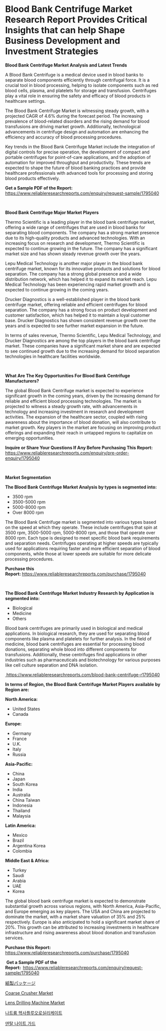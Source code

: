 <p><h1>Blood Bank Centrifuge Market Research Report Provides Critical Insights that can help Shape Business Development and Investment Strategies</h1></p><p><strong>Blood Bank Centrifuge Market Analysis and Latest Trends</strong></p>
<p><p>A Blood Bank Centrifuge is a medical device used in blood banks to separate blood components efficiently through centrifugal force. It is a crucial tool in blood processing, helping to isolate components such as red blood cells, plasma, and platelets for storage and transfusion. Centrifuges play a vital role in ensuring the safety and efficacy of blood products in healthcare settings.</p><p>The Blood Bank Centrifuge Market is witnessing steady growth, with a projected CAGR of 4.6% during the forecast period. The increasing prevalence of blood-related disorders and the rising demand for blood transfusions are driving market growth. Additionally, technological advancements in centrifuge design and automation are enhancing the efficiency and accuracy of blood processing procedures.</p><p>Key trends in the Blood Bank Centrifuge Market include the integration of digital controls for precise operation, the development of compact and portable centrifuges for point-of-care applications, and the adoption of automation for improved throughput and productivity. These trends are expected to shape the future of blood banking practices and provide healthcare professionals with advanced tools for processing and storing blood products effectively.</p></p>
<p><strong>Get a Sample PDF of the Report:&nbsp;</strong> <a href="https://www.reliableresearchreports.com/enquiry/request-sample/1795040">https://www.reliableresearchreports.com/enquiry/request-sample/1795040</a></p>
<p>&nbsp;</p>
<p><strong>Blood Bank Centrifuge Major Market Players</strong></p>
<p><p>Thermo Scientific is a leading player in the blood bank centrifuge market, offering a wide range of centrifuges that are used in blood banks for separating blood components. The company has a strong market presence due to its high-quality products and advanced technologies. With an increasing focus on research and development, Thermo Scientific is expected to continue growing in the future. The company has a significant market size and has shown steady revenue growth over the years.</p><p>Lepu Medical Technology is another major player in the blood bank centrifuge market, known for its innovative products and solutions for blood separation. The company has a strong global presence and a wide distribution network, which has helped it to expand its market reach. Lepu Medical Technology has been experiencing rapid market growth and is expected to continue growing in the coming years.</p><p>Drucker Diagnostics is a well-established player in the blood bank centrifuge market, offering reliable and efficient centrifuges for blood separation. The company has a strong focus on product development and customer satisfaction, which has helped it to maintain a loyal customer base. Drucker Diagnostics has shown consistent revenue growth over the years and is expected to see further market expansion in the future.</p><p>In terms of sales revenue, Thermo Scientific, Lepu Medical Technology, and Drucker Diagnostics are among the top players in the blood bank centrifuge market. These companies have a significant market share and are expected to see continued growth due to the increasing demand for blood separation technologies in healthcare facilities worldwide.</p></p>
<p>&nbsp;</p>
<p><strong>What Are The Key Opportunities For Blood Bank Centrifuge Manufacturers?</strong></p>
<p><p>The global Blood Bank Centrifuge market is expected to experience significant growth in the coming years, driven by the increasing demand for reliable and efficient blood processing technologies. The market is projected to witness a steady growth rate, with advancements in technology and increasing investment in research and development activities. The expansion of the healthcare sector, coupled with rising awareness about the importance of blood donation, will also contribute to market growth. Key players in the market are focusing on improving product offerings and expanding their reach in untapped regions to capitalize on emerging opportunities.</p></p>
<p><strong>Inquire or Share Your Questions If Any Before Purchasing This Report:</strong> <a href="https://www.reliableresearchreports.com/enquiry/pre-order-enquiry/1795040">https://www.reliableresearchreports.com/enquiry/pre-order-enquiry/1795040</a></p>
<p>&nbsp;</p>
<p><strong>Market Segmentation</strong></p>
<p><strong>The Blood Bank Centrifuge Market Analysis by types is segmented into:</strong></p>
<p><ul><li>3500 rpm</li><li>3500-5000 rpm</li><li>5000-8000 rpm</li><li>Over 8000 rpm</li></ul></p>
<p><p>The Blood Bank Centrifuge market is segmented into various types based on the speed at which they operate. These include centrifuges that spin at 3500 rpm, 3500-5000 rpm, 5000-8000 rpm, and those that operate over 8000 rpm. Each type is designed to meet specific blood bank requirements and separation needs. Centrifuges operating at higher speeds are typically used for applications requiring faster and more efficient separation of blood components, while those at lower speeds are suitable for more delicate processing procedures.</p></p>
<p><strong>Purchase this Report:&nbsp;</strong><a href="https://www.reliableresearchreports.com/purchase/1795040">https://www.reliableresearchreports.com/purchase/1795040</a></p>
<p>&nbsp;</p>
<p><strong>The Blood Bank Centrifuge Market Industry Research by Application is segmented into:</strong></p>
<p><ul><li>Biological</li><li>Medicine</li><li>Others</li></ul></p>
<p><p>Blood bank centrifuges are primarily used in biological and medical applications. In biological research, they are used for separating blood components like plasma and platelets for further analysis. In the field of medicine, blood bank centrifuges are essential for processing blood donations, separating whole blood into different components for transfusions. Additionally, these centrifuges find applications in other industries such as pharmaceuticals and biotechnology for various purposes like cell culture separation and DNA isolation.</p></p>
<p><a href="https://www.reliableresearchreports.com/blood-bank-centrifuge-r1795040">&nbsp;https://www.reliableresearchreports.com/blood-bank-centrifuge-r1795040</a></p>
<p><strong>In terms of Region, the Blood Bank Centrifuge Market Players available by Region are:</strong></p>
<p>
    <p> <strong> North America: </strong>
        <ul>
            <li>United States</li>
            <li>Canada</li>
        </ul>
        </p> 
    <p> <strong> Europe: </strong>
        <ul>
            <li>Germany</li>
            <li>France</li>
            <li>U.K.</li>
            <li>Italy</li>
            <li>Russia</li>
        </ul>
        </p> 
    <p> <strong> Asia-Pacific: </strong>
        <ul>
            <li>China</li>
            <li>Japan</li>
            <li>South Korea</li>
            <li>India</li>
            <li>Australia</li>
            <li>China Taiwan</li>
            <li>Indonesia</li>
            <li>Thailand</li>
            <li>Malaysia</li>
        </ul>
        </p> 
    <p> <strong> Latin America: </strong>
        <ul>
            <li>Mexico</li>
            <li>Brazil</li>
            <li>Argentina Korea</li>
            <li>Colombia</li>
        </ul>
        </p> 
    <p> <strong> Middle East & Africa: </strong>
        <ul>
            <li>Turkey</li>
            <li>Saudi</li>
            <li>Arabia</li>
            <li>UAE</li>
            <li>Korea</li>
        </ul>
    </p>
    </p>
<p><p>The global blood bank centrifuge market is expected to demonstrate substantial growth across various regions, with North America, Asia-Pacific, and Europe emerging as key players. The USA and China are projected to dominate the market, with a market share valuation of 35% and 25% respectively. Europe is also anticipated to hold a significant market share of 20%. This growth can be attributed to increasing investments in healthcare infrastructure and rising awareness about blood donation and transfusion services.</p></p>
<p><strong>Purchase this Report: </strong><a href="https://www.reliableresearchreports.com/purchase/1795040">https://www.reliableresearchreports.com/purchase/1795040</a></p>
<p>&nbsp;<strong>Get a Sample PDF of the Report:&nbsp;&nbsp;</strong><a href="https://www.reliableresearchreports.com/enquiry/request-sample/1795040">https://www.reliableresearchreports.com/enquiry/request-sample/1795040</a></p>
<p><strong></strong></p>
<p><p><a href="https://github.com/FrancoWeber2023/Market-Research-Report-List-1/blob/main/260307149716.md">紙製パッケージ</a></p><p><a href="https://view.publitas.com/reportprime-1/analyzing-coarse-crusher-market-global-industry-perspective-and-forecast-2024-to-2031/">Coarse Crusher Market</a></p><p><a href="https://github.com/RyleeBauch2023/Market-Research-Report-List-1/blob/main/lens-drilling-machine-market.md">Lens Drilling Machine Market</a></p><p><a href="https://github.com/Penelolack456456/Market-Research-Report-List-1/blob/main/976765344646.md">나트륨 헥사플루오로실리케이트</a></p><p><a href="https://github.com/vsr06p4p49/Market-Research-Report-List-2/blob/main/668189444645.md">덴탈 나이트 가드</a></p></p>